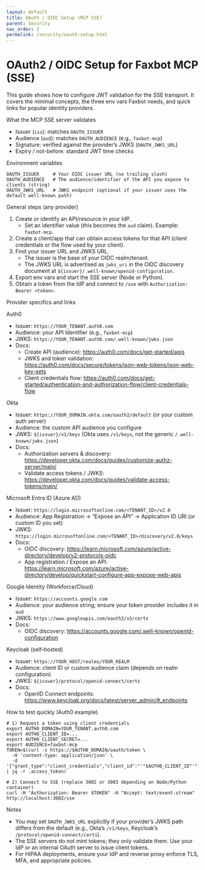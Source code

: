 ```yaml
---
layout: default
title: OAuth / OIDC Setup (MCP SSE)
parent: Security
nav_order: 2
permalink: /security/oauth-setup.html
---
```


# OAuth2 / OIDC Setup for Faxbot MCP (SSE)

This guide shows how to configure JWT validation for the SSE transport. It covers the minimal concepts, the three env vars Faxbot needs, and quick links for popular identity providers.

What the MCP SSE server validates
- Issuer (`iss`): matches `OAUTH_ISSUER`
- Audience (`aud`): matches `OAUTH_AUDIENCE` (e.g., `faxbot-mcp`)
- Signature: verified against the provider’s JWKS (`OAUTH_JWKS_URL`)
- Expiry / not-before: standard JWT time checks

Environment variables
```
OAUTH_ISSUER     # Your OIDC issuer URL (no trailing slash)
OAUTH_AUDIENCE   # The audience/identifier of the API you expose to clients (string)
OAUTH_JWKS_URL   # JWKS endpoint (optional if your issuer uses the default well-known path)
```

General steps (any provider)
1) Create or identify an API/resource in your IdP.
   - Set an identifier value (this becomes the `aud` claim). Example: `faxbot-mcp`.
2) Create a client/app that can obtain access tokens for that API (client credentials or the flow used by your client).
3) Find your issuer URL and JWKS URL.
   - The issuer is the base of your OIDC realm/tenant.
   - The JWKS URL is advertised as `jwks_uri` in the OIDC discovery document at `${issuer}/.well-known/openid-configuration`.
4) Export env vars and start the SSE server (Node or Python).
5) Obtain a token from the IdP and connect to `/sse` with `Authorization: Bearer <token>`.

Provider specifics and links

Auth0
- Issuer: `https://YOUR_TENANT.auth0.com`
- Audience: your API Identifier (e.g., `faxbot-mcp`)
- JWKS: `https://YOUR_TENANT.auth0.com/.well-known/jwks.json`
- Docs:
  - Create API (audience): https://auth0.com/docs/get-started/apis
  - JWKS and token validation: https://auth0.com/docs/secure/tokens/json-web-tokens/json-web-key-sets
  - Client credentials flow: https://auth0.com/docs/get-started/authentication-and-authorization-flow/client-credentials-flow

Okta
- Issuer: `https://YOUR_DOMAIN.okta.com/oauth2/default` (or your custom auth server)
- Audience: the custom API audience you configure
- JWKS: `${issuer}/v1/keys` (Okta uses `/v1/keys`, not the generic `/.well-known/jwks.json`)
- Docs:
  - Authorization servers & discovery: https://developer.okta.com/docs/guides/customize-authz-server/main/
  - Validate access tokens / JWKS: https://developer.okta.com/docs/guides/validate-access-tokens/main/

Microsoft Entra ID (Azure AD)
- Issuer: `https://login.microsoftonline.com/<TENANT_ID>/v2.0`
- Audience: App Registration → “Expose an API” → Application ID URI (or custom ID you set)
- JWKS: `https://login.microsoftonline.com/<TENANT_ID>/discovery/v2.0/keys`
- Docs:
  - OIDC discovery: https://learn.microsoft.com/azure/active-directory/develop/v2-protocols-oidc
  - App registration / Expose an API: https://learn.microsoft.com/azure/active-directory/develop/quickstart-configure-app-expose-web-apis

Google Identity (Workforce/Cloud)
- Issuer: `https://accounts.google.com`
- Audience: your audience string; ensure your token provider includes it in `aud`
- JWKS: `https://www.googleapis.com/oauth2/v3/certs`
- Docs:
  - OIDC discovery: https://accounts.google.com/.well-known/openid-configuration

Keycloak (self‑hosted)
- Issuer: `https://YOUR_HOST/realms/YOUR_REALM`
- Audience: client ID or custom audience claim (depends on realm configuration)
- JWKS: `${issuer}/protocol/openid-connect/certs`
- Docs:
  - OpenID Connect endpoints: https://www.keycloak.org/docs/latest/server_admin/#_endpoints

How to test quickly (Auth0 example)
```
# 1) Request a token using client credentials
export AUTH0_DOMAIN=YOUR_TENANT.auth0.com
export AUTH0_CLIENT_ID=...
export AUTH0_CLIENT_SECRET=...
export AUDIENCE=faxbot-mcp
TOKEN=$(curl -s https://$AUTH0_DOMAIN/oauth/token \
  -H 'content-type: application/json' \
  -d '{"grant_type":"client_credentials","client_id":"'"$AUTH0_CLIENT_ID"'","client_secret":"'"$AUTH0_CLIENT_SECRET"'","audience":"'"$AUDIENCE"'"}' | jq -r .access_token)

# 2) Connect to SSE (replace 3002 or 3003 depending on Node/Python container)
curl -H "Authorization: Bearer $TOKEN" -H "Accept: text/event-stream" http://localhost:3002/sse
```

Notes
- You may set `OAUTH_JWKS_URL` explicitly if your provider’s JWKS path differs from the default (e.g., Okta’s `/v1/keys`, Keycloak’s `/protocol/openid-connect/certs`).
- The SSE servers do not mint tokens; they only validate them. Use your IdP or an internal OAuth server to issue client tokens.
- For HIPAA deployments, ensure your IdP and reverse proxy enforce TLS, MFA, and appropriate policies.
